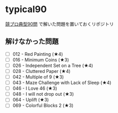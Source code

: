 # typical90

[競プロ典型90問](https://atcoder.jp/contests/typical90?lang=ja) で解いた問題を置いておくリポジトリ

## 解けなかった問題
- [ ] 012 - Red Painting (★4)
- [ ] 016 - Minimum Coins (★3)
- [ ] 026 - Independent Set on a Tree (★4)
- [ ] 028 - Cluttered Paper (★4)
- [ ] 042 - Multiple of 9 (★3)
- [ ] 043 - Maze Challenge with Lack of Sleep (★4)
- [ ] 046 - I Love 46 (★3)
- [ ] 048 - I will not drop out (★3)
- [ ] 064 - Uplift (★3)
- [ ] 069 - Colorful Blocks 2 (★3)
